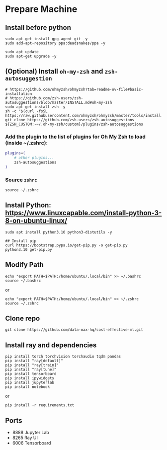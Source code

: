 # Prepare Machine
## Install before python
```
sudo apt-get install gpg-agent git -y
sudo add-apt-repository ppa:deadsnakes/ppa -y

sudo apt update
sudo apt-get upgrade -y
```

## (Optional) Install `oh-my-zsh` and `zsh-autosuggestion`
```
# https://github.com/ohmyzsh/ohmyzsh?tab=readme-ov-file#basic-installation
# https://github.com/zsh-users/zsh-autosuggestions/blob/master/INSTALL.md#oh-my-zsh
sudo apt-get install zsh -y
sh -c "$(curl -fsSL https://raw.githubusercontent.com/ohmyzsh/ohmyzsh/master/tools/install.sh)"
git clone https://github.com/zsh-users/zsh-autosuggestions ${ZSH_CUSTOM:-~/.oh-my-zsh/custom}/plugins/zsh-autosuggestions
```

### Add the plugin to the list of plugins for Oh My Zsh to load (inside ~/.zshrc):
```bash
plugins=( 
    # other plugins...
    zsh-autosuggestions
)
```

### Source `zshrc`
```
source ~/.zshrc
```
## Install Python: https://www.linuxcapable.com/install-python-3-8-on-ubuntu-linux/
```
sudo apt install python3.10 python3-distutils -y

## Install pip
curl https://bootstrap.pypa.io/get-pip.py -o get-pip.py
python3.10 get-pip.py
```

## Modify Path
```
echo "export PATH=$PATH:/home/ubuntu/.local/bin" >> ~/.bashrc
source ~/.bashrc
```
or
```
echo "export PATH=$PATH:/home/ubuntu/.local/bin" >> ~/.zshrc
source ~/.zshrc
```

## Clone repo
```
git clone https://github.com/data-max-hq/cost-effective-ml.git
```

## Install ray and dependencies
```
pip install torch torchvision torchaudio tqdm pandas
pip install "ray[default]"
pip install "ray[train]"
pip install "ray[tune]"
pip install tensorboard
pip install ipywidgets
pip install jupyterlab
pip install notebook
```
or
```commandline
pip install -r requirements.txt
```

## Ports
* 8888 Jupyter Lab
* 8265 Ray UI
* 6006 Tensorboard

